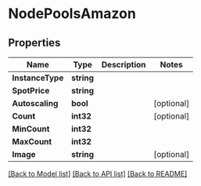 # NodePoolsAmazon

## Properties
Name | Type | Description | Notes
------------ | ------------- | ------------- | -------------
**InstanceType** | **string** |  | 
**SpotPrice** | **string** |  | 
**Autoscaling** | **bool** |  | [optional] 
**Count** | **int32** |  | [optional] 
**MinCount** | **int32** |  | 
**MaxCount** | **int32** |  | 
**Image** | **string** |  | [optional] 

[[Back to Model list]](../README.md#documentation-for-models) [[Back to API list]](../README.md#documentation-for-api-endpoints) [[Back to README]](../README.md)


